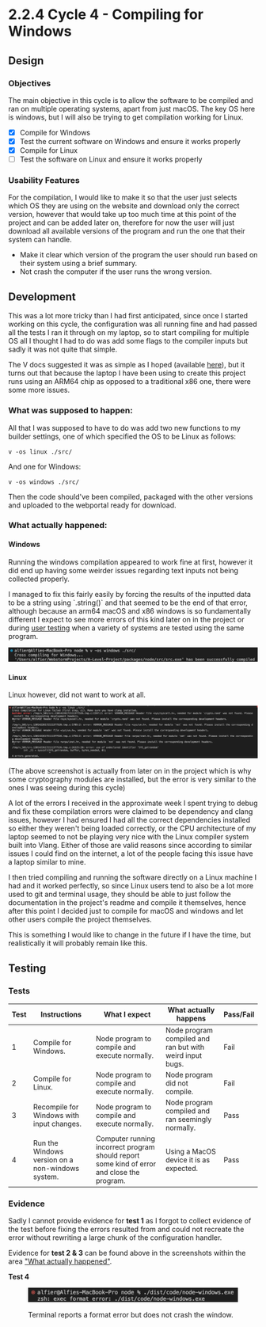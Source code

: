 # 2.2.4 Cycle 4 - Compiling for Windows

## Design

### Objectives

The main objective in this cycle is to allow the software to be compiled and ran on multiple operating systems, apart from just macOS. The key OS here is windows, but I will also be trying to get compilation working for Linux.

* [x] Compile for Windows
* [x] Test the current software on Windows and ensure it works properly
* [x] Compile for Linux
* [ ] Test the software on Linux and ensure it works properly

### Usability Features

For the compilation, I would like to make it so that the user just selects which OS they are using on the website and download only the correct version, however that would take up too much time at this point of the project and can be added later on, therefore for now the user will just download all available versions of the program and run the one that their system can handle.

* Make it clear which version of the program the user should run based on their system using a brief summary.
* Not crash the computer if the user runs the wrong version.

## Development

This was a lot more tricky than I had first anticipated, since once I started working on this cycle, the configuration was all running fine and had passed all the tests I ran it through on my laptop, so to start compiling for multiple OS all I thought I had to do was add some flags to the compiler inputs but sadly it was not quite that simple.

The V docs suggested it was as simple as I hoped (available [here](https://github.com/vlang/v/blob/master/doc/docs.md#cross-compilation)), but it turns out that because the laptop I have been using to create this project runs using an ARM64 chip as opposed to a traditional x86 one, there were some more issues.

### What was supposed to happen:

All that I was supposed to have to do was add two new functions to my builder settings, one of which specified the OS to be Linux as follows:

```
v -os linux ./src/
```

And one for Windows:

```
v -os windows ./src/
```

Then the code should've been compiled, packaged with the other versions and uploaded to the webportal ready for download.

### What actually happened:

#### Windows

Running the windows compilation appeared to work fine at first, however it did end up having some weirder issues regarding text inputs not being collected properly.

I managed to fix this fairly easily by forcing the results of the inputted data to be a string using \`.string()\` and that seemed to be the end of that error, although because an arm64 macOS and x86 windows is so fundamentally different I expect to see more errors of this kind later on in the project or during [user testing](broken-reference) when a variety of systems are tested using the same program.

![Compiling for windows](<../.gitbook/assets/image (7) (2).png>)

#### Linux

Linux however, did not want to work at all.

![Errors following the Linux compilation attempts.](<../.gitbook/assets/image (5).png>)

(The above screenshot is actually from later on in the project which is why some cryptography modules are installed, but the error is very similar to the ones I was seeing during this cycle)

A lot of the errors I received in the approximate week I spent trying to debug and fix these compilation errors were claimed to be dependency and clang issues, however I had ensured I had all the correct dependencies installed so either they weren't being loaded correctly, or the CPU architecture of my laptop seemed to not be playing very nice with the Linux compiler system built into Vlang. Either of those are valid reasons since according to similar issues I could find on the internet, a lot of the people facing this issue have a laptop similar to mine.

I then tried compiling and running the software directly on a Linux machine I had and it worked perfectly, so since Linux users tend to also be a lot more used to git and terminal usage, they should be able to just follow the documentation in the project's readme and compile it themselves, hence after this point I decided just to compile for macOS and windows and let other users compile the project themselves.

This is something I would like to change in the future if I have the time, but realistically it will probably remain like this.

## Testing

### Tests

| Test | Instructions                                     | What I expect                                                                              | What actually happens                                    | Pass/Fail |
| ---- | ------------------------------------------------ | ------------------------------------------------------------------------------------------ | -------------------------------------------------------- | --------- |
| 1    | Compile for Windows.                             | Node program to compile and execute normally.                                              | Node program compiled and ran but with weird input bugs. | Fail      |
| 2    | Compile for Linux.                               | Node program to compile and execute normally.                                              | Node program did not compile.                            | Fail      |
| 3    | Recompile for Windows with input changes.        | Node program to compile and execute normally.                                              | Node program compiled and ran seemingly normally.        | Pass      |
| 4    | Run the Windows version on a non-windows system. | Computer running incorrect program should report some kind of error and close the program. | Using a MacOS device it is as expected.                  | Pass      |

### Evidence

Sadly I cannot provide evidence for **test 1** as I forgot to collect evidence of the test before fixing the errors resulted from and could not recreate the error without rewriting a large chunk of the configuration handler.

Evidence for **test 2 & 3** can be found above in the screenshots within the area ["What actually happened"](2.2.4-cycle-4-compiling-for-windows.md#what-actually-happened).

**Test 4**&#x20;

<figure><img src="../.gitbook/assets/image (9).png" alt=""><figcaption><p>Terminal reports a format error but does not crash the window.</p></figcaption></figure>

